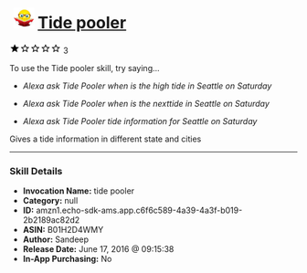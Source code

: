 # &nbsp;<img src="skill_icon" alt="Tide pooler icon" width="36"> [Tide pooler](http://alexa.amazon.com/#skills/amzn1.echo-sdk-ams.app.c6f6c589-4a39-4a3f-b019-2b2189ac82d2)
![1 stars](../../images/ic_star_black_18dp_1x.png)![1 stars](../../images/ic_star_border_black_18dp_1x.png)![1 stars](../../images/ic_star_border_black_18dp_1x.png)![1 stars](../../images/ic_star_border_black_18dp_1x.png)![1 stars](../../images/ic_star_border_black_18dp_1x.png) 3

To use the Tide pooler skill, try saying...

* *Alexa ask Tide Pooler when is the high tide in Seattle on Saturday*

* *Alexa ask Tide Pooler when is the nexttide in Seattle on Saturday*

* *Alexa ask Tide Pooler tide information for Seattle on Saturday*

Gives a tide information in different state and cities

***

### Skill Details

* **Invocation Name:** tide pooler
* **Category:** null
* **ID:** amzn1.echo-sdk-ams.app.c6f6c589-4a39-4a3f-b019-2b2189ac82d2
* **ASIN:** B01H2D4WMY
* **Author:** Sandeep
* **Release Date:** June 17, 2016 @ 09:15:38
* **In-App Purchasing:** No
